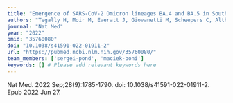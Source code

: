 ```yaml
---
title: "Emergence of SARS-CoV-2 Omicron lineages BA.4 and BA.5 in South Africa"
authors: "Tegally H, Moir M, Everatt J, Giovanetti M, Scheepers C, Althaus CL, Anyaneji UJ, Kekana D, Viana R, Giandhari J, Lessells RJ, Maponga T, Maruapula D, Choga W, Matshaba M, Mbulawa MB, Msomi N; NGS-SA consortium; Naidoo Y, Pillay S, Sanko TJ, San JE, Scott L, Shapiro R, Singh L, Smith-Lawrence P, Stevens W, Strydom A, Subramoney K, Tebeila N, Tshiabuila D, Tsui J, van Wyk S, Weaver S, Wibmer CK, Wilkinson E, Wolter N, Zarebski AE, Zuze B, Goedhals D, Preiser W, Treurnicht F, Venter M, Williamson C, Pybus OG, Bhiman J, Glass A, Martin DP, Jackson B, Rambaut A, Laguda-Akingba O, Gaseitsiwe S, von Gottberg A, de Oliveira T."
journal: "Nat Med"
year: "2022"
pmid: "35760080"
doi: "10.1038/s41591-022-01911-2"
url: "https://pubmed.ncbi.nlm.nih.gov/35760080/"
team_members: ['sergei-pond', 'maciek-boni']
keywords: [] # Please add relevant keywords here
---
```

Nat Med. 2022 Sep;28(9):1785-1790. doi: 10.1038/s41591-022-01911-2. Epub 2022 Jun 27.